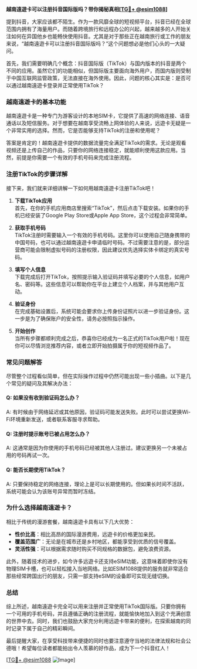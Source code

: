**越南遠遊卡可以注册抖音国际版吗？带你揭秘真相[[TG💪+ @esim1088](https://t.me/s/esim1088)]**

提到抖音，大家应该都不陌生。作为一款风靡全球的短视频平台，抖音已经在全球范围内拥有了海量用户。而随着跨境旅行和远程办公的兴起，越来越多的人开始关注如何在异国他乡也能畅快使用抖音。尤其是对于那些正在越南旅行或工作的朋友来说，“越南遠遊卡可以注册抖音国际版吗？”这个问题想必是他们心头的一大疑问。

首先，我们需要明确几个概念：抖音国际版（TikTok）与国内版本的抖音是两个不同的应用。虽然它们的功能相似，但国际版主要面向海外用户，而国内版则受制于中国互联网监管政策，无法直接在海外使用。因此，问题的核心其实是：是否可以通过越南遠遊卡登录并正常使用TikTok？

### **越南遠遊卡的基本功能**
越南遠遊卡是一种专门为游客设计的本地SIM卡，它提供了高速的网络连接、语音通话以及短信服务。对于想要在越南享受流畅上网体验的人来说，远遊卡无疑是一个非常实用的选择。然而，它是否能够支持TikTok的注册和使用呢？

答案是肯定的！越南遠遊卡提供的数据流量完全满足TikTok的需求。无论是观看视频还是上传自己的作品，只要你的网络连接稳定，就能顺利使用这款应用。当然，前提是你需要一个有效的手机号码来完成注册流程。

### **注册TikTok的步骤详解**
接下来，我们就来详细讲解一下如何用越南遠遊卡注册TikTok吧！

1. **下载TikTok应用**  
   首先，在你的手机应用商店里搜索“TikTok”，然后点击下载安装。如果你的手机已经安装了Google Play Store或Apple App Store，这个过程会非常简单。

2. **获取手机号码**  
   TikTok注册时需要输入一个有效的手机号码。这里你可以使用自己随身携带的中国号码，也可以通过越南遠遊卡申请临时号码。不过需要注意的是，部分运营商可能会限制虚拟号码的注册权限，因此建议优先选择实体卡绑定的真实号码。

3. **填写个人信息**  
   下载完成后打开TikTok，按照提示输入验证码并填写必要的个人信息，如用户名、密码等。这些信息可以帮助你在平台上建立个人档案，并与其他用户互动。

4. **验证身份**  
   在完成基础设置后，系统可能会要求你上传身份证照片以进一步验证身份。这一步是为了确保账户的安全性，请务必按照指示操作。

5. **开始创作**  
   当所有步骤都顺利完成之后，恭喜你已经成为一名正式的TikTok用户啦！现在你可以尽情浏览推荐内容，或者立即开始拍摄属于你的短视频作品了。

### **常见问题解答**
尽管整个过程看似简单，但在实际操作过程中仍然可能出现一些小插曲。以下是几个常见的疑问及其解决办法：

#### Q: 如果没有收到验证码怎么办？
A: 有时候由于网络延迟或其他原因，验证码可能发送失败。此时可以尝试更换Wi-Fi环境重新发送，或者联系客服寻求帮助。

#### Q: 注册时提示账号已被占用怎么办？
A: 这通常是因为你使用的手机号码已经被其他人注册过。建议更换另一个未被占用的号码再试一次。

#### Q: 能否长期使用TikTok？
A: 只要保持稳定的网络连接，理论上是可以长期使用的。但如果长时间不活跃，系统可能会认为该账号异常而暂时冻结。

### **为什么选择越南遠遊卡？**
相比于传统的漫游套餐，越南遠遊卡具有以下几大优势：
- **性价比高**：相比高昂的国际漫游费用，远遊卡的价格更加亲民。
- **覆盖范围广**：无论是在城市还是乡村地区，都能享受到优质的信号覆盖。
- **灵活性强**：可以根据需求随时购买不同规格的数据包，避免浪费资源。

此外，随着技术的进步，如今许多远遊卡还支持eSIM功能，这意味着即使你没有物理SIM卡槽，也可以轻松接入当地网络。比如ESIM1088提供的服务就非常适合那些经常跨国出行的朋友，只需一部支持eSIM的设备即可实现无缝切换。

### **总结**
综上所述，越南遠遊卡完全可以用来注册并正常使用TikTok国际版。只要你拥有一个可用的手机号码，并且遵循正确的注册流程，就能愉快地加入到这个充满创意的世界中去。同时，我们也鼓励大家充分利用远遊卡带来的便利，在探索越南的同时记录下属于自己的精彩瞬间。

最后提醒大家，在享受科技带来便捷的同时也要注意遵守当地的法律法规和社会公德哦！希望每位读者都能拍出令人羡慕的好作品，成为下一个抖音红人！

[[TG💪+ @esim1088](https://t.me/s/esim1088) ![Image](https://i.postimg.cc/4NQfJmqS/Snipaste-2025-05-13-00-14-12.png)]